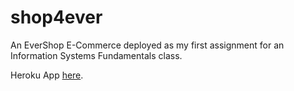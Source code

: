 # shop4ever
An EverShop E-Commerce deployed as my first assignment for an Information Systems Fundamentals class.

Heroku App [here](https://shop4ever-e1d13fd2f708.herokuapp.com/).